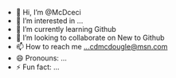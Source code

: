 - 👋 Hi, I’m @McDceci
- 👀 I’m interested in ...
- 🌱 I’m currently learning Github
- 💞️ I’m looking to collaborate on New to Github
- 📫 How to reach me ...cdmcdougle@msn.com
- 😄 Pronouns: ...
- ⚡ Fun fact: ...

<!---
McDceci/McDceci is a ✨ special ✨ repository because its `README.md` (this file) appears on your GitHub profile.
You can click the Preview link to take a look at your changes.
--->
